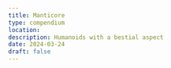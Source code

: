 ```yaml
---
title: Manticore
type: compendium
location: 
description: Humanoids with a bestial aspect
date: 2024-03-24
draft: false
---
```

